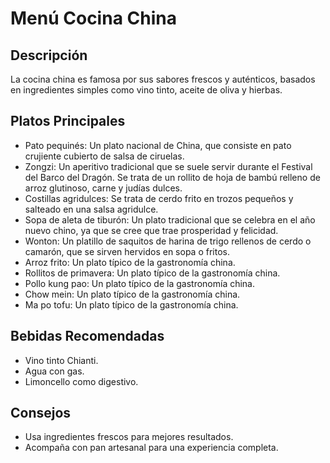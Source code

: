 # Menú Cocina China

## Descripción
La cocina china es famosa por sus sabores frescos y auténticos, basados en ingredientes simples como vino tinto, aceite de oliva y hierbas.

## Platos Principales
- Pato pequinés: Un plato nacional de China, que consiste en pato crujiente cubierto de salsa de ciruelas. 
- Zongzi: Un aperitivo tradicional que se suele servir durante el Festival del Barco del Dragón. Se trata de un rollito de hoja de bambú relleno de arroz glutinoso, carne y judías dulces. 
- Costillas agridulces: Se trata de cerdo frito en trozos pequeños y salteado en una salsa agridulce. 
- Sopa de aleta de tiburón: Un plato tradicional que se celebra en el año nuevo chino, ya que se cree que trae  prosperidad y felicidad. 
- Wonton: Un platillo de saquitos de harina de trigo rellenos de cerdo o camarón, que se sirven hervidos en sopa o fritos. 
- Arroz frito: Un plato típico de la gastronomía china. 
- Rollitos de primavera: Un plato típico de la gastronomía china. 
- Pollo kung pao: Un plato típico de la gastronomía china. 
- Chow mein: Un plato típico de la gastronomía china. 
- Ma po tofu: Un plato típico de la gastronomía china. 

## Bebidas Recomendadas
- Vino tinto Chianti.
- Agua con gas.
- Limoncello como digestivo.

## Consejos
- Usa ingredientes frescos para mejores resultados.
- Acompaña con pan artesanal para una experiencia completa.    